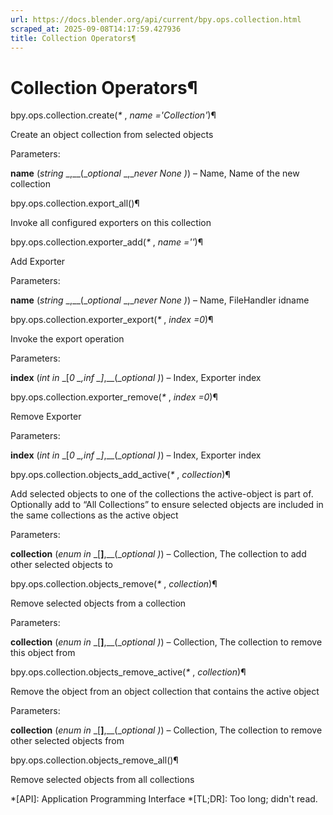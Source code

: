 ```yaml
---
url: https://docs.blender.org/api/current/bpy.ops.collection.html
scraped_at: 2025-09-08T14:17:59.427936
title: Collection Operators¶
---
```


# Collection Operators¶

bpy.ops.collection.create(_*_ , _name ='Collection'_)¶

    

Create an object collection from selected objects

Parameters:

    

**name** (_string_ _,__(__optional_ _,__never None_ _)_) – Name, Name of the
new collection

bpy.ops.collection.export_all()¶

    

Invoke all configured exporters on this collection

bpy.ops.collection.exporter_add(_*_ , _name =''_)¶

    

Add Exporter

Parameters:

    

**name** (_string_ _,__(__optional_ _,__never None_ _)_) – Name, FileHandler
idname

bpy.ops.collection.exporter_export(_*_ , _index =0_)¶

    

Invoke the export operation

Parameters:

    

**index** (_int in_ _[__0_ _,__inf_ _]__,__(__optional_ _)_) – Index, Exporter
index

bpy.ops.collection.exporter_remove(_*_ , _index =0_)¶

    

Remove Exporter

Parameters:

    

**index** (_int in_ _[__0_ _,__inf_ _]__,__(__optional_ _)_) – Index, Exporter
index

bpy.ops.collection.objects_add_active(_*_ , _collection_)¶

    

Add selected objects to one of the collections the active-object is part of.
Optionally add to “All Collections” to ensure selected objects are included in
the same collections as the active object

Parameters:

    

**collection** (_enum in_ _[__]__,__(__optional_ _)_) – Collection, The
collection to add other selected objects to

bpy.ops.collection.objects_remove(_*_ , _collection_)¶

    

Remove selected objects from a collection

Parameters:

    

**collection** (_enum in_ _[__]__,__(__optional_ _)_) – Collection, The
collection to remove this object from

bpy.ops.collection.objects_remove_active(_*_ , _collection_)¶

    

Remove the object from an object collection that contains the active object

Parameters:

    

**collection** (_enum in_ _[__]__,__(__optional_ _)_) – Collection, The
collection to remove other selected objects from

bpy.ops.collection.objects_remove_all()¶

    

Remove selected objects from all collections

  *[API]: Application Programming Interface
  *[TL;DR]: Too long; didn't read.

